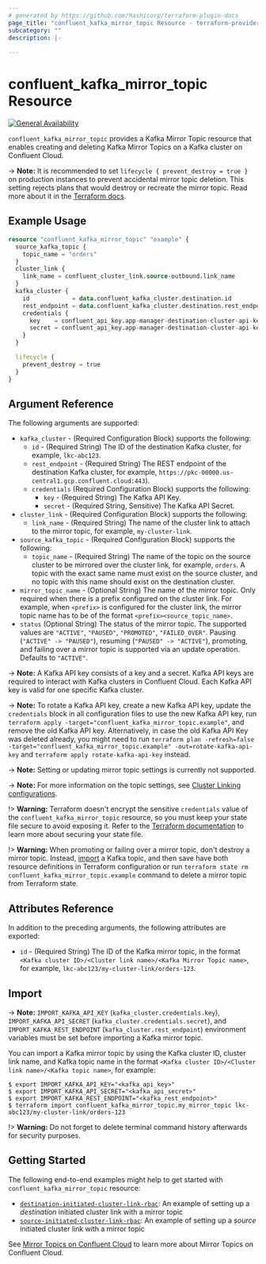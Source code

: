 ```yaml
---
# generated by https://github.com/hashicorp/terraform-plugin-docs
page_title: "confluent_kafka_mirror_topic Resource - terraform-provider-confluent"
subcategory: ""
description: |-
  
---
```


# confluent_kafka_mirror_topic Resource

[![General Availability](https://img.shields.io/badge/Lifecycle%20Stage-General%20Availability-%2345c6e8)](https://docs.confluent.io/cloud/current/api.html#section/Versioning/API-Lifecycle-Policy)

`confluent_kafka_mirror_topic` provides a Kafka Mirror Topic resource that enables creating and deleting Kafka Mirror Topics on a Kafka cluster on Confluent Cloud.

-> **Note:** It is recommended to set `lifecycle { prevent_destroy = true }` on production instances to prevent accidental mirror topic deletion. This setting rejects plans that would destroy or recreate the mirror topic. Read more about it in the [Terraform docs](https://www.terraform.io/language/meta-arguments/lifecycle#prevent_destroy).

## Example Usage

```terraform
resource "confluent_kafka_mirror_topic" "example" {
  source_kafka_topic {
    topic_name = "orders"
  }
  cluster_link {
    link_name = confluent_cluster_link.source-outbound.link_name
  }
  kafka_cluster {
    id            = data.confluent_kafka_cluster.destination.id
    rest_endpoint = data.confluent_kafka_cluster.destination.rest_endpoint
    credentials {
      key    = confluent_api_key.app-manager-destination-cluster-api-key.id
      secret = confluent_api_key.app-manager-destination-cluster-api-key.secret
    }
  }

  lifecycle {
    prevent_destroy = true
  }
}
```

<!-- schema generated by tfplugindocs -->
## Argument Reference

The following arguments are supported:

- `kafka_cluster` - (Required Configuration Block) supports the following:
    - `id` - (Required String) The ID of the destination Kafka cluster, for example, `lkc-abc123`.
    - `rest_endpoint` - (Required String) The REST endpoint of the destination Kafka cluster, for example, `https://pkc-00000.us-central1.gcp.confluent.cloud:443`).
    - `credentials` (Required Configuration Block) supports the following:
        - `key` - (Required String) The Kafka API Key.
        - `secret` - (Required String, Sensitive) The Kafka API Secret.
- `cluster_link` - (Required Configuration Block) supports the following:
    - `link_name` - (Required String) The name of the cluster link to attach to the mirror topic, for example, `my-cluster-link`.
- `source_kafka_topic` - (Required Configuration Block) supports the following:
    - `topic_name` - (Required String) The name of the topic on the source cluster to be mirrored over the cluster link, for example, `orders`. A topic with the exact same name must exist on the source cluster, and no topic with this name should exist on the destination cluster.
- `mirror_topic_name` - (Optional String) The name of the mirror topic. Only required when there is a prefix configured on the cluster link. For example, when `<prefix>` is configured for the cluster link, the mirror topic name has to be of the format `<prefix><source_topic_name>`.
- `status` (Optional String) The status of the mirror topic. The supported values are `"ACTIVE"`, `"PAUSED"`, `"PROMOTED"`, `"FAILED_OVER"`. Pausing (`"ACTIVE" -> "PAUSED"`), resuming (`"PAUSED" -> "ACTIVE"`), promoting, and failing over a mirror topic is supported via an update operation. Defaults to `"ACTIVE"`.

-> **Note:** A Kafka API key consists of a key and a secret. Kafka API keys are required to interact with Kafka clusters in Confluent Cloud. Each Kafka API key is valid for one specific Kafka cluster.

-> **Note:** To rotate a Kafka API key, create a new Kafka API key, update the `credentials` block in all configuration files to use the new Kafka API key, run `terraform apply -target="confluent_kafka_mirror_topic.example"`, and remove the old Kafka API key. Alternatively, in case the old Kafka API Key was deleted already, you might need to run `terraform plan -refresh=false -target="confluent_kafka_mirror_topic.example" -out=rotate-kafka-api-key` and `terraform apply rotate-kafka-api-key` instead.

-> **Note:** Setting or updating mirror topic settings is currently not supported. 

-> **Note:** For more information on the topic settings, see [Cluster Linking configurations](https://docs.confluent.io/cloud/current/multi-cloud/cluster-linking/mirror-topics-cc.html#configurations).

!> **Warning:** Terraform doesn't encrypt the sensitive `credentials` value of the `confluent_kafka_mirror_topic` resource, so you must keep your state file secure to avoid exposing it. Refer to the [Terraform documentation](https://www.terraform.io/docs/language/state/sensitive-data.html) to learn more about securing your state file.

!> **Warning:** When promoting or failing over a mirror topic, don't destroy a mirror topic. Instead, [import](https://registry.terraform.io/providers/confluentinc/confluent/latest/docs/resources/confluent_kafka_topic#import) a Kafka topic, and then save have both resource definitions in Terraform configuration or run `terraform state rm confluent_kafka_mirror_topic.example` command to delete a mirror topic from Terraform state. 

## Attributes Reference

In addition to the preceding arguments, the following attributes are exported:

- `id` - (Required String) The ID of the Kafka mirror topic, in the format `<Kafka cluster ID>/<Cluster link name>/<Kafka Mirror Topic name>`, for example, `lkc-abc123/my-cluster-link/orders-123`.

## Import

-> **Note:** `IMPORT_KAFKA_API_KEY` (`kafka_cluster.credentials.key`), `IMPORT_KAFKA_API_SECRET` (`kafka_cluster.credentials.secret`), and `IMPORT_KAFKA_REST_ENDPOINT` (`kafka_cluster.rest_endpoint`) environment variables must be set before importing a Kafka mirror topic.

You can import a Kafka mirror topic by using the Kafka cluster ID, cluster link name, and Kafka topic name in the format `<Kafka cluster ID>/<Cluster link name>/<Kafka topic name>`, for example:

```shell
$ export IMPORT_KAFKA_API_KEY="<kafka_api_key>"
$ export IMPORT_KAFKA_API_SECRET="<kafka_api_secret>"
$ export IMPORT_KAFKA_REST_ENDPOINT="<kafka_rest_endpoint>"
$ terraform import confluent_kafka_mirror_topic.my_mirror_topic lkc-abc123/my-cluster-link/orders-123
```

!> **Warning:** Do not forget to delete terminal command history afterwards for security purposes.

## Getting Started
The following end-to-end examples might help to get started with `confluent_kafka_mirror_topic` resource:
  * [`destination-initiated-cluster-link-rbac`](https://github.com/confluentinc/terraform-provider-confluent/tree/master/examples/configurations/destination-initiated-cluster-link-rbac): An example of setting up a _destination_ initiated cluster link with a mirror topic
  * [`source-initiated-cluster-link-rbac`](https://github.com/confluentinc/terraform-provider-confluent/tree/master/examples/configurations/source-initiated-cluster-link-rbac): An example of setting up a _source_ initiated cluster link with a mirror topic

See [Mirror Topics on Confluent Cloud](https://docs.confluent.io/cloud/current/multi-cloud/cluster-linking/mirror-topics-cc.html) to learn more about Mirror Topics on Confluent Cloud.
